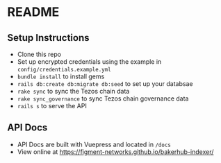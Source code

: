 # README

## Setup Instructions

* Clone this repo
* Set up encrypted credentials using the example in `config/credentials.example.yml`
* `bundle install` to install gems
* `rails db:create db:migrate db:seed` to set up your databsae
* `rake sync` to sync the Tezos chain data
* `rake sync_governance` to sync Tezos chain governance data
* `rails s` to serve the API

## API Docs

* API Docs are built with Vuepress and located in `/docs`
* View online at https://figment-networks.github.io/bakerhub-indexer/
